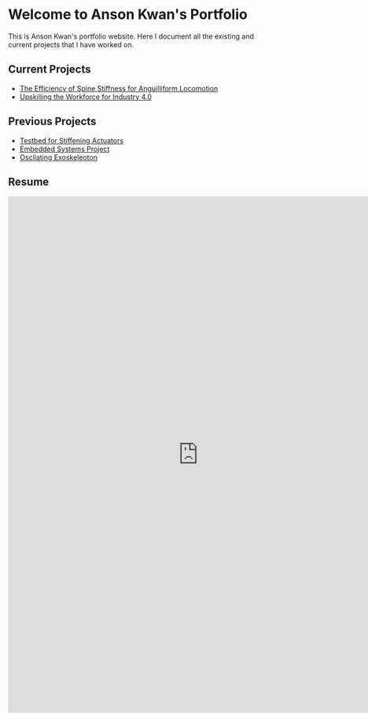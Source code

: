 # Welcome to Anson Kwan's Portfolio

This is Anson Kwan's portfolio website. Here I document all the existing and current projects that I have worked on.

## Current Projects

* [The Efficiency of Spine Stiffness for Anguilliform Locomotion](/Spines)
* [Upskilling the Workforce for Industry 4.0](/Training_Station)

## Previous Projects

* [Testbed for Stiffening Actuators](/Kaiteki)
* [Embedded Systems Project](/Embedded)
* [Oscilating Exoskeleoton](/Exo)

## Resume

<embed src="https://aakwan.github.io/Images/Anson_Kwan_Resume.pdf" width="772px" height="1050px"/>
